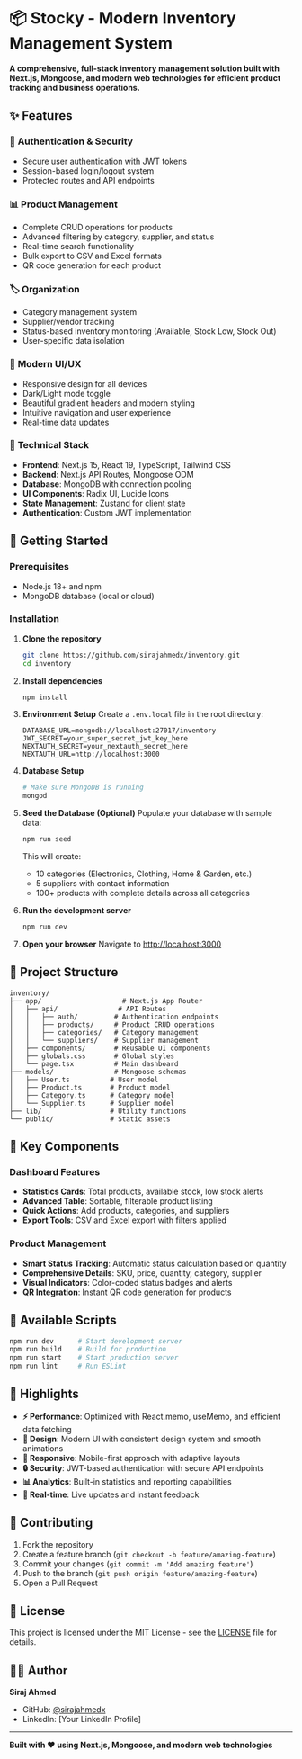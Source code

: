 # 📦 Stocky - Modern Inventory Management System

**A comprehensive, full-stack inventory management solution built with Next.js, Mongoose, and modern web technologies for efficient product tracking and business operations.**

## ✨ Features

### 🔐 **Authentication & Security**

- Secure user authentication with JWT tokens
- Session-based login/logout system
- Protected routes and API endpoints

### 📊 **Product Management**

- Complete CRUD operations for products
- Advanced filtering by category, supplier, and status
- Real-time search functionality
- Bulk export to CSV and Excel formats
- QR code generation for each product

### 🏷️ **Organization**

- Category management system
- Supplier/vendor tracking
- Status-based inventory monitoring (Available, Stock Low, Stock Out)
- User-specific data isolation

### 🎨 **Modern UI/UX**

- Responsive design for all devices
- Dark/Light mode toggle
- Beautiful gradient headers and modern styling
- Intuitive navigation and user experience
- Real-time data updates

### 🔧 **Technical Stack**

- **Frontend**: Next.js 15, React 19, TypeScript, Tailwind CSS
- **Backend**: Next.js API Routes, Mongoose ODM
- **Database**: MongoDB with connection pooling
- **UI Components**: Radix UI, Lucide Icons
- **State Management**: Zustand for client state
- **Authentication**: Custom JWT implementation

## 🚀 Getting Started

### Prerequisites

- Node.js 18+ and npm
- MongoDB database (local or cloud)

### Installation

1. **Clone the repository**

   ```bash
   git clone https://github.com/sirajahmedx/inventory.git
   cd inventory
   ```

2. **Install dependencies**

   ```bash
   npm install
   ```

3. **Environment Setup**
   Create a `.env.local` file in the root directory:

   ```env
   DATABASE_URL=mongodb://localhost:27017/inventory
   JWT_SECRET=your_super_secret_jwt_key_here
   NEXTAUTH_SECRET=your_nextauth_secret_here
   NEXTAUTH_URL=http://localhost:3000
   ```

4. **Database Setup**

   ```bash
   # Make sure MongoDB is running
   mongod
   ```

5. **Seed the Database (Optional)**
   Populate your database with sample data:

   ```bash
   npm run seed
   ```

   This will create:

   - 10 categories (Electronics, Clothing, Home & Garden, etc.)
   - 5 suppliers with contact information
   - 100+ products with complete details across all categories

6. **Run the development server**

   ```bash
   npm run dev
   ```

7. **Open your browser**
   Navigate to [http://localhost:3000](http://localhost:3000)

## 📁 Project Structure

```
inventory/
├── app/                    # Next.js App Router
│   ├── api/               # API Routes
│   │   ├── auth/         # Authentication endpoints
│   │   ├── products/     # Product CRUD operations
│   │   ├── categories/   # Category management
│   │   └── suppliers/    # Supplier management
│   ├── components/       # Reusable UI components
│   ├── globals.css       # Global styles
│   └── page.tsx          # Main dashboard
├── models/               # Mongoose schemas
│   ├── User.ts          # User model
│   ├── Product.ts       # Product model
│   ├── Category.ts      # Category model
│   └── Supplier.ts      # Supplier model
├── lib/                 # Utility functions
└── public/              # Static assets
```

## 🎯 Key Components

### Dashboard Features

- **Statistics Cards**: Total products, available stock, low stock alerts
- **Advanced Table**: Sortable, filterable product listing
- **Quick Actions**: Add products, categories, and suppliers
- **Export Tools**: CSV and Excel export with filters applied

### Product Management

- **Smart Status Tracking**: Automatic status calculation based on quantity
- **Comprehensive Details**: SKU, price, quantity, category, supplier
- **Visual Indicators**: Color-coded status badges and alerts
- **QR Integration**: Instant QR code generation for products

## 🔧 Available Scripts

```bash
npm run dev      # Start development server
npm run build    # Build for production
npm run start    # Start production server
npm run lint     # Run ESLint
```

## 🌟 Highlights

- **⚡ Performance**: Optimized with React.memo, useMemo, and efficient data fetching
- **🎨 Design**: Modern UI with consistent design system and smooth animations
- **📱 Responsive**: Mobile-first approach with adaptive layouts
- **🔒 Security**: JWT-based authentication with secure API endpoints
- **📊 Analytics**: Built-in statistics and reporting capabilities
- **🔄 Real-time**: Live updates and instant feedback

## 🤝 Contributing

1. Fork the repository
2. Create a feature branch (`git checkout -b feature/amazing-feature`)
3. Commit your changes (`git commit -m 'Add amazing feature'`)
4. Push to the branch (`git push origin feature/amazing-feature`)
5. Open a Pull Request

## 📄 License

This project is licensed under the MIT License - see the [LICENSE](LICENSE) file for details.

## 👨‍💻 Author

**Siraj Ahmed**

- GitHub: [@sirajahmedx](https://github.com/sirajahmedx)
- LinkedIn: [Your LinkedIn Profile]

---

**Built with ❤️ using Next.js, Mongoose, and modern web technologies**
